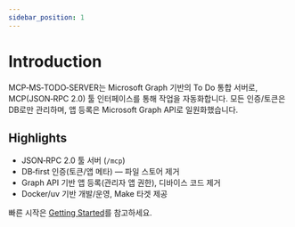 ```yaml
---
sidebar_position: 1
---
```


# Introduction

MCP‑MS‑TODO‑SERVER는 Microsoft Graph 기반의 To Do 통합 서버로, MCP(JSON‑RPC 2.0) 툴 인터페이스를 통해 작업을 자동화합니다. 모든 인증/토큰은 DB로만 관리하며, 앱 등록은 Microsoft Graph API로 일원화했습니다.

## Highlights
- JSON‑RPC 2.0 툴 서버 (`/mcp`)
- DB‑first 인증(토큰/앱 메타) — 파일 스토어 제거
- Graph API 기반 앱 등록(관리자 앱 권한), 디바이스 코드 제거
- Docker/uv 기반 개발/운영, Make 타겟 제공

빠른 시작은 [Getting Started](./getting-started.md)를 참고하세요.
